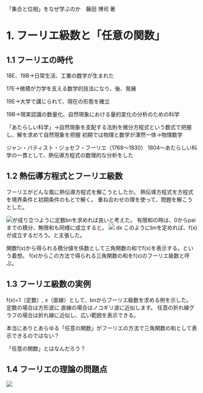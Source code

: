 「集合と位相」をなぜ学ぶのか　藤田 博司 著

# 1. フーリエ級数と「任意の関数」


## 1.1 フーリエの時代

18E、19B→日常生活、工業の数学が生まれた

17E→微積が力学を支える数学的技法になり、後、発展

19E→大学で講じられて、現在の形態を確立

19B→現実認識の数量化、自然現象における量的変化の分析のための科学

「あたらしい科学」→自然現象を支配する法則を微分方程式という数式で把握し、解を求めて自然現象を把握
初期では物理と数学が渾然一体→物理数学

ジャン・バティスト・ジョセフ・フーリエ（1768～1830）
1804～あたらしい科学の一貫として、熱伝導方程式の数理的な分析をした

## 1.2 熱伝導方程式とフーリエ級数

フーリエがどんな風に熱伝導方程式を解こうとしたか。
熱伝導方程式を方程式を境界条件と初期条件のもとで解く。
重ね合わせの理を使って、問題を解こうとした。


<img src="https://latex.codecogs.com/gif.latex?f(x)=\sum_{n=1}^{\infty}b_{n}\sin{nx}">が成り立つように定数bnを求めれば良いと考えた。
有限和の時は、0からpaiまでの積分、無限和も同様に成立すると。
<img src="https://latex.codecogs.com/gif.latex?b_{n}=\frac{2}{\pi}\int_{0}^{\pi}f(x)\sin{nx}">  dx
このようにbnを定めれば、f(x)が成立するだろう。と主張した。

関数f(x)から得られる積分値を係数として三角関数の和でf(x)を表示する。という着想。
f(x)からこの方法で得られる三角関数の和をf(x)のフーリエ級数と呼ぶ。

## 1.3 フーリエ級数の実例

f(x)=1（定数）, x（直線）として、bnからフーリエ級数を求める例を示した。
定数の場合は方形波に
直線の場合はノコギリ波に近似します。
任意の折れ線グラフの場合は折れ線に近似し、広い範囲を表示できる。

本当にありとあらゆる「任意の関数」がフーリエの方法で三角関数の和として表示できるのではない？

「任意の関数」とはなんだろう？

## 1.4 フーリエの理論の問題点

<img src="https://latex.codecogs.com/gif.latex?">
